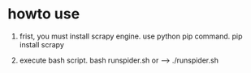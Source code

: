 # howto use
1. frist, you must install scrapy engine. use python pip command.
	pip install scrapy

2. execute bash script.
	bash runspider.sh	or -->    ./runspider.sh
